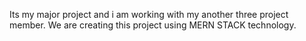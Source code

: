 Its my major project and i am working with my another three project member. We are creating this project using MERN STACK technology.
